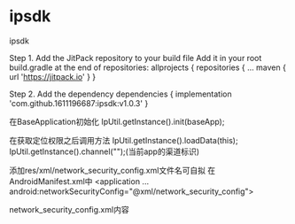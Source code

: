 # ipsdk
ipsdk


Step 1. Add the JitPack repository to your build file
Add it in your root build.gradle at the end of repositories:
allprojects {
repositories {
...
maven { url 'https://jitpack.io' }
}

Step 2. Add the dependency
dependencies {
implementation 'com.github.1611196687:ipsdk:v1.0.3'
}

在BaseApplication初始化
IpUtil.getInstance().init(baseApp);

在获取定位权限之后调用方法
IpUtil.getInstance().loadData(this);
IpUtil.getInstance().channel("");(当前app的渠道标识)


添加res/xml/network_security_config.xml文件名可自拟
在AndroidManifest.xml中
 <application
      ...
      android:networkSecurityConfig="@xml/network_security_config"></application>


network_security_config.xml内容
<?xml version="1.0" encoding="utf-8"?>
<network-security-config>
    <base-config cleartextTrafficPermitted="true" />
</network-security-config>
